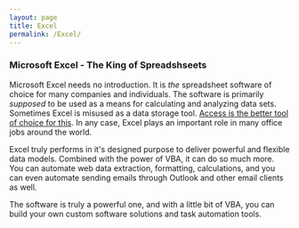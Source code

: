 ```yaml
---
layout: page
title: Excel
permalink: /Excel/
---
```


### Microsoft Excel - The King of Spreadshseets

Microsoft Excel needs no introduction.  It is *the* spreadsheet software of choice for many companies and individuals.  The software is primarily *supposed* to be used as a means for calculating and analyzing data sets.  Sometimes Excel is misused as a data storage tool.  [Access is the better tool of choice for this](https://vbastilllives.github.io/Access/).  In any case, Excel plays an important role in many office jobs around the world. 

Excel truly performs in it's designed purpose to deliver powerful and flexible data models.  Combined with the power of VBA, it can do so much more.  You can automate web data extraction, formatting, calculations, and you can even automate sending emails through Outlook and other email clients as well.  

The software is truly a powerful one, and with a little bit of VBA, you can build your own custom software solutions and task automation tools. 